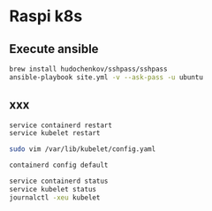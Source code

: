 # Raspi k8s

## Execute ansible

```bash
brew install hudochenkov/sshpass/sshpass
ansible-playbook site.yml -v --ask-pass -u ubuntu
```

## xxx

```bash
service containerd restart
service kubelet restart

sudo vim /var/lib/kubelet/config.yaml

containerd config default

service containerd status
service kubelet status 
journalctl -xeu kubelet
```
